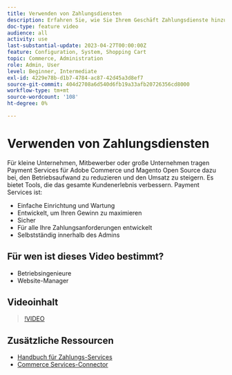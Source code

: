 ```yaml
---
title: Verwenden von Zahlungsdiensten
description: Erfahren Sie, wie Sie Ihrem Geschäft Zahlungsdienste hinzufügen und so den Betriebsaufwand senken, den Umsatz steigern und das gesamte Kundenerlebnis verbessern können.
doc-type: feature video
audience: all
activity: use
last-substantial-update: 2023-04-27T00:00:00Z
feature: Configuration, System, Shopping Cart
topic: Commerce, Administration
role: Admin, User
level: Beginner, Intermediate
exl-id: 4229e78b-d1b7-4784-ac87-42d45a3d8ef7
source-git-commit: 404d2708a6d540d6fb19a33afb20726356cd8000
workflow-type: tm+mt
source-wordcount: '108'
ht-degree: 0%

---
```


# Verwenden von Zahlungsdiensten

Für kleine Unternehmen, Mitbewerber oder große Unternehmen tragen Payment Services für Adobe Commerce und Magento Open Source dazu bei, den Betriebsaufwand zu reduzieren und den Umsatz zu steigern. Es bietet Tools, die das gesamte Kundenerlebnis verbessern. Payment Services ist:

- Einfache Einrichtung und Wartung
- Entwickelt, um Ihren Gewinn zu maximieren
- Sicher
- Für alle Ihre Zahlungsanforderungen entwickelt
- Selbstständig innerhalb des Admins

## Für wen ist dieses Video bestimmt?

- Betriebsingenieure
- Website-Manager

## Videoinhalt

>[!VIDEO](https://video.tv.adobe.com/v/3411357?quality=12&learn=on&captions=ger)

## Zusätzliche Ressourcen

- [Handbuch für Zahlungs-Services](https://experienceleague.adobe.com/docs/commerce-merchant-services/payment-services/guide-overview.html?lang=de)
- [Commerce Services-Connector](https://experienceleague.adobe.com/docs/commerce-merchant-services/user-guides/integration-services/saas.html?lang=de)
